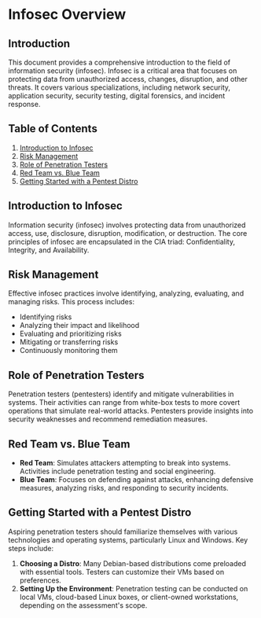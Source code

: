 # Infosec Overview

## Introduction

This document provides a comprehensive introduction to the field of information security (infosec). Infosec is a critical area that focuses on protecting data from unauthorized access, changes, disruption, and other threats. It covers various specializations, including network security, application security, security testing, digital forensics, and incident response.

## Table of Contents

1. [Introduction to Infosec](#introduction-to-infosec)
2. [Risk Management](#risk-management)
3. [Role of Penetration Testers](#role-of-penetration-testers)
4. [Red Team vs. Blue Team](#red-team-vs-blue-team)
5. [Getting Started with a Pentest Distro](#getting-started-with-a-pentest-distro)

## Introduction to Infosec

Information security (infosec) involves protecting data from unauthorized access, use, disclosure, disruption, modification, or destruction. The core principles of infosec are encapsulated in the CIA triad: Confidentiality, Integrity, and Availability.

## Risk Management

Effective infosec practices involve identifying, analyzing, evaluating, and managing risks. This process includes:

- Identifying risks
- Analyzing their impact and likelihood
- Evaluating and prioritizing risks
- Mitigating or transferring risks
- Continuously monitoring them

## Role of Penetration Testers

Penetration testers (pentesters) identify and mitigate vulnerabilities in systems. Their activities can range from white-box tests to more covert operations that simulate real-world attacks. Pentesters provide insights into security weaknesses and recommend remediation measures.

## Red Team vs. Blue Team

- **Red Team**: Simulates attackers attempting to break into systems. Activities include penetration testing and social engineering.
- **Blue Team**: Focuses on defending against attacks, enhancing defensive measures, analyzing risks, and responding to security incidents.

## Getting Started with a Pentest Distro

Aspiring penetration testers should familiarize themselves with various technologies and operating systems, particularly Linux and Windows. Key steps include:

1. **Choosing a Distro**: Many Debian-based distributions come preloaded with essential tools. Testers can customize their VMs based on preferences.
2. **Setting Up the Environment**: Penetration testing can be conducted on local VMs, cloud-based Linux boxes, or client-owned workstations, depending on the assessment's scope.